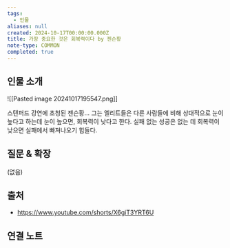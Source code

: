 ```yaml
---
tags:
  - 인물
aliases: null
created: 2024-10-17T00:00:00.000Z
title: 가장 중요한 것은 회복력이다 by 젠슨황
note-type: COMMON
completed: true
---
```



## 인물 소개

![[Pasted image 20241017195547.png]]


스탠퍼드 강연에 초청된 젠슨황... 그는 엘리트들은 다른 사람들에 비해 상대적으로 눈이 높다고 하는데 눈이 높으면, 회복력이 낮다고 한다. 실패 없는 성공은 없는 데 회복력이 낮으면 실패에서 빠져나오기 힘들다.

## 질문 & 확장

(없음)


## 출처

- https://www.youtube.com/shorts/X6giT3YRT6U
## 연결 노트
